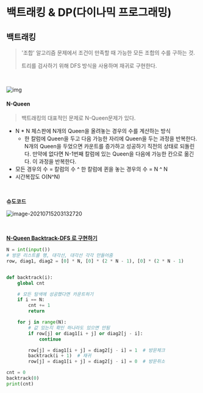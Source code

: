 # 백트래킹 & DP(다이나믹 프로그래밍)

## 백트래킹

> '조합' 알고리즘 문제에서 조건이 만족할 때 가능한 모든 조합의 수를 구하는 것. 
>
> 트리를 검사하기 위해 DFS 방식을 사용하며 재귀로 구현한다. 

<br>

![img](https://upload.wikimedia.org/wikipedia/commons/thumb/2/2c/Depthfirst.png/250px-Depthfirst.png)

#### N-Queen

> 백트래킹의 대표적인 문제로 N-Queen문제가 있다.

- N * N 체스판에 N개의 Queen을 올려놓는 경우의 수를 계산하는 방식
  - 한 칼럼에 Queen을 두고 다음 가능한 자리에 Queen을 두는 과정을 반복한다. N개의 Queen을 두었으면 카운트를 증가하고 성공하기 직전의 상태로 되돌린다. 만약에 없다면 N-1번째 칼럼에 있는 Queen을 다음에 가능한 칸으로 옮긴다. 이 과정을 반복한다. 
- 모든 경우의 수 = 칼럼의 수 ^ 한 칼럼에 퀸을 놓는 경우의 수 = N ^ N
- 시간복잡도 O(N^N)

<br>

**슈도코드**

![image-20210715203132720](백트래킹.assets/image-20210715203132720.png)

<br>

**[N-Queen Backtrack-DFS 로 구현하기]()**

```python
N = int(input())
# 방문 리스트를 행, 대각선, 대각선 각각 만들어줌
row, diag1, diag2 = [0] * N, [0] * (2 * N - 1), [0] * (2 * N - 1)


def backtrack(i):
    global cnt

    # 모든 탐색에 성공했다면 카운트하기
    if i == N:
        cnt += 1
        return

    for j in range(N):
        # 값 있는지 확인 하나라도 있으면 안됨
        if row[j] or diag1[i + j] or diag2[j - i]:
            continue

        row[j] = diag1[i + j] = diag2[j - i] = 1  # 방문체크
        backtrack(i + 1)  # 재귀
        row[j] = diag1[i + j] = diag2[j - i] = 0  # 방문취소

cnt = 0
backtrack(0)
print(cnt)

```

<br>
